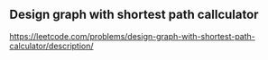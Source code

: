 ## Design graph with shortest path callculator
https://leetcode.com/problems/design-graph-with-shortest-path-calculator/description/
